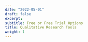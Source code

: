 ```yaml
---
date: "2022-05-01"
draft: false
excerpt: 
subtitle: Free or Free Trial Options
title: Qualitative Research Tools
weight: 1
---
```


